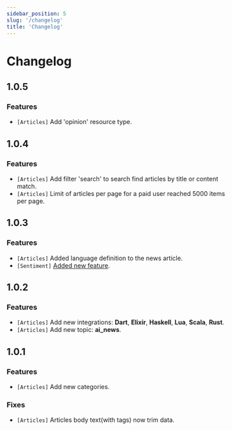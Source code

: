 ```yaml
---
sidebar_position: 5
slug: '/changelog'
title: 'Changelog'
---
```


# Changelog

## 1.0.5

### Features

- `[Articles]` Add 'opinion' resource type.

## 1.0.4

### Features

- `[Articles]` Add filter 'search' to search find articles by title or content match.
- `[Articles]` Limit of articles per page for a paid user reached 5000 items per page.

## 1.0.3

### Features

- `[Articles]` Added language definition to the news article.
- `[Sentiment]` [Added new feature](/api-reference/sentiment).

## 1.0.2

### Features

- `[Articles]` Add new integrations: **Dart**, **Elixir**, **Haskell**, **Lua**, **Scala**, **Rust**.
- `[Articles]` Add new topic: **ai_news**.

## 1.0.1

### Features

- `[Articles]` Add new categories.

### Fixes

- `[Articles]` Articles body text(with tags) now trim data.
